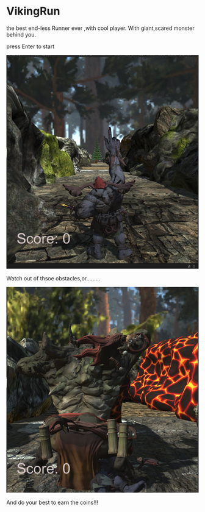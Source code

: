 # VikingRun
the best end-less Runner ever ,with cool player. With giant,scared monster behind you.

press Enter to start

![Alt text](Assets/2.png)


Watch out of thsoe obstacles,or.........


![Alt text](Assets/1.png)


And do your best to earn the coins!!!
